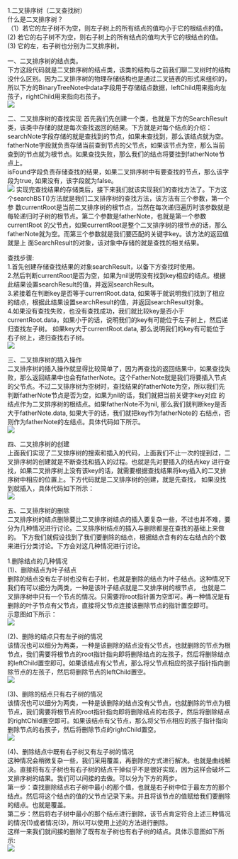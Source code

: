 1.二叉排序树（二叉查找树）<br>
什么是二叉排序树？<br>
（1）若它的左子树不为空，则左子树上的所有结点的值均小于它的根结点的值。<br>
 (2) 若它的右子树不为空，则右子树上的所有结点的值均大于它的根结点的值。<br>
 (3) 它的左，右子树也分别为二叉排序树。<br>
 
一、二叉排序树的结点类。<br>
下方这段代码就是二叉排序树的结点类，该类的结构与之前我们聊二叉树时的结构没什么区别。因为二叉排序树的物理存储结构也是通过二叉链表的形式来组织的，
所以下方的BinaryTreeNote中data字段用于存储结点数据，leftChild用来指向左孩子，rightChild用来指向右孩子。<br>
![](https://images2015.cnblogs.com/blog/545446/201610/545446-20161027152114859-1136331254.png)

二、二叉排序树的查找实现
首先我们先创建一个类，也就是下方的SearchResult类，该类中存储的就是每次查找返回的结果。下方就是对每个结点的介绍：<br>
searchNote字段存储的就是查找到的节点，如果未查找到，那么该结点就为空。<br>
fatherNote字段就负责存储当前查到节点的父节点，如果该节点为空，那么当前查到的节点就为根节点。如果查找失败，那么我们的结点将要挂到fatherNote节点上。<br>
isFound字段负责存储查找的结果，如果二叉排序树中有要查找的节点，那么该字段为true, 如果没有，该字段就为false。<br>
![](https://images2015.cnblogs.com/blog/545446/201610/545446-20161027153358328-1262356431.png)
实现完查找结果的存储类后，接下来我们就该实现我们的查找方法了。下方这个searchBST()方法就是我们二叉排序树的查找方法，该方法有三个参数，第一个参
数currentRoot是当前二叉排序树的根节点，当然在每次递归遍历时该参数就是每轮递归时子树的根节点。第二个参数是fatherNote，也就是第一个参数currentRoot
的父节点，如果currentRoot是整个二叉排序树的根节点的话，那么fatherNote就为空。而第三个参数就是我们要匹配的关键字key。该方法的返回值就是上
面SearchResult的对象，该对象中存储的就是查找的相关结果。<br>

查找步骤:<br>
1.首先创建存储查找结果的对象searchResult，以备下方查找时使用。<br>
2.然后判断currentRoot是否为空，如果为nil说明没有找到key相应的结点。根据此结果设置searchResult的值，并返回searchResult。<br>
3.紧接着在判断key是否等于currentRoot.data, 如果等于就说明我们找到了相应的结点，根据此结果设置searchResult的值，并返回searchResult对象。<br>
4.如果没有查找失败，也没有查找成功，我们就比较key是否小于currentRoot.data，如果小于的话，说明我们的key有可能位于左子树上，然后递归查找左子树。
如果key大于currentRoot.data, 那么说明我们的key有可能位于右子树上，递归查找右子树。<br>
![](https://images2015.cnblogs.com/blog/545446/201610/545446-20161027154726390-426502527.png)

三、二叉排序树的插入操作<br>
二叉排序树的插入操作就显得比较简单了，因为再查找的返回结果中，如果查找失败，那么返回结果中也会有fatherNote。这个FatherNote就是我们将要插入节点
的父节点。不过二叉排序树为空树时，查找结果的fatherNote为空，所以我们先判断fatherNote节点是否为空，如果为nil的话，我们就把当前关键字key对应
的结点作为二叉排序树的根结点。如果fatherNote不为nil, 那么我们就判断key是否大于fatherNote.data, 如果大于的话，我们就把key作为fatherNote的
右结点，否则作为fatherNote的左结点。具体代码如下所示。<br>
![](https://images2015.cnblogs.com/blog/545446/201610/545446-20161027162152953-8758792.png)

四、二叉排序树的创建<br>
上面我们实现了二叉排序树的搜索和插入的代码，上面我们不止一次的提到过，二叉排序树的创建就是不断查找和插入的过程。也就是先对要插入的结点key
进行查找，如果二叉排序树上没有该key的话，就需要根据查找结果将key插入的二叉排序树中相应的位置上。下方代码就是二叉排序树的创建，就是先查找，
如果没找到就插入，具体代码如下所示：<br>
![](https://images2015.cnblogs.com/blog/545446/201610/545446-20161027163550734-887246973.png)

五、二叉排序树的删除<br>
二叉排序树的结点删除要比二叉排序树结点的插入要复杂一些，不过也并不难，要分为几种情况进行讨论。二叉排序树结点的插入与删除都是在查找的基础上来做的。
下方我们就假设找到了我们要删除的结点，根据结点含有的左右结点的个数来进行分类讨论。下方会对这几种情况进行讨论。<br>

1.删除结点的几种情况<br>
(1)、删除结点为叶子结点<br>
删除的结点没有左子树也没有右子树，也就是删除的结点为叶子结点。这种情况下我们有可以细分为两类，一种是该叶子结点就是二叉排序树的根节点，
也就是二叉排序树中只有一个节点的情况。只需要将root指针置为空即可。再一种情况是有删除的叶子节点有父节点，直接将父节点连接该删除节点的指针置空即可。<br>
示意图如下所示：<br>
![](https://images2015.cnblogs.com/blog/545446/201610/545446-20161027180850343-1418989221.png)

(2)、删除的结点只有左子树的情况<br>
该情况也可以细分为两类，一种是该删除的结点没有父节点，也就删除的节点为根节点，我们需要将根节点的root指针指向即将删除结点的左孩子，然后将删除结点的leftChild置空即可。如果该结点有父节点，那么将父节点相应的孩子指针指向删除节点的左孩子，然后将删除节点的leftChild置空。<br>
![](https://images2015.cnblogs.com/blog/545446/201610/545446-20161027180901875-1089278752.png)

(3)、删除的结点只有右子树的情况<br>
该情况也可以细分为两类，一种是该删除的结点没有父节点，也就删除的节点为根节点，我们需要将根节点的root指针指向即将删除结点的右孩子，然后将删除结点的rightChild置空即可。如果该结点有父节点，那么将父节点相应的孩子指针指向删除节点的右孩子，然后将删除节点的rightChild置空。<br>
![](https://images2015.cnblogs.com/blog/545446/201610/545446-20161027180913015-679473089.png)

(4)、删除结点中既有右子树又有左子树的情况<br>
这种情况会稍微复杂一些，我们采用覆盖，再删除的方式进行解决。也就是曲线解决。直接将有左子树也有右子树的结点干掉似乎不是很好实现，因为这样会破坏二叉排序树的结果。我们可以间接的去做。可以分为下方的两步。<br>
第一步：查找删除结点右子树中最小的那个值，也就是右子树中位于最左方的那个结点。然后将这个结点的值的父节点记录下来。并且将该节点的值赋给我们要删除的结点。也就是覆盖。<br>
第二步：然后将右子树中最小的那个结点进行删除，该节点肯定符合上述三种情况的情况(1)或者情况(3)，所以可以使用上述的方法进行删除。<br>
这样一来我们就间接的删除了既有左子树也有右子树的结点。具体示意图如下所示:<br>
![](https://images2015.cnblogs.com/blog/545446/201610/545446-20161027180926781-1560369713.png)









 
